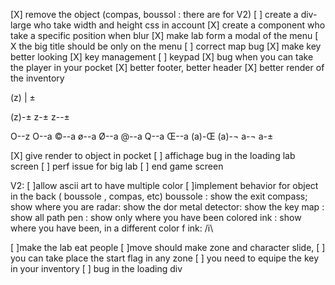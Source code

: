 

[X] remove the object (compas, boussol : there are for V2)
[ ] create a div-large who take width and height css in account
[X] create a component who take a specific position when blur
[X] make lab form a modal of the menu
[ X the big title should be only on the menu
[ ] correct map bug
[X] make key better looking
[X] key management
[ ] keypad
[X] bug when you can take the player in your pocket
[X] better footer, better header
[X] better render of the inventory

(z)
 |
 ±
 
 (z)-± 
 z-± 
 z--±
 
O--z
O--a
©--a
ø--a
Ø--a
@--a
Q--a
Œ--a
(a)-Œ
(a)-¬
a-¬
a-± 
 
 
 [X] give render to object in pocket
 [ ] affichage bug in the loading lab screen
 [ ] perf issue for big lab
 [ ] end game screen
 
 
 
 V2:
 [ ]allow ascii art to have multiple color 
 [ ]implement behavior for object in the back ( boussole , compas, etc)
 boussole : show the exit
 compass; show where you are
 radar: show the dor
 metal detector: show the key
 map : show all path
 pen : show only where you have been
 colored ink : show  where you have been, in a different color
       f
 ink: /i\
 
 [ ]make the lab eat people
 [ ]move should make zone and character slide, 
 [ ] you can take place the start flag  in any zone
 [ ] you need to equipe the key in your inventory
 [ ] bug in the loading div